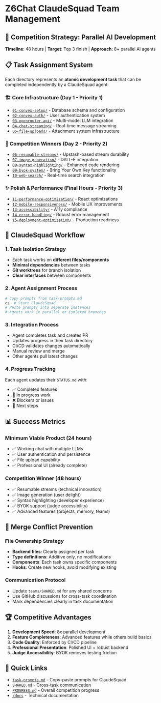 # Z6Chat ClaudeSquad Team Management

## 🎯 Competition Strategy: Parallel AI Development

**Timeline**: 48 hours | **Target**: Top 3 finish | **Approach**: 8+ parallel AI agents

## 📋 Task Assignment System

Each directory represents an **atomic development task** that can be completed independently by a ClaudeSquad agent:

### 🏗️ **Core Infrastructure** (Day 1 - Priority 1)

- [`01-convex-setup/`](./01-convex-setup/) - Database schema and configuration
- [`02-convex-auth/`](./02-convex-auth/) - User authentication system
- [`03-openrouter-api/`](./03-openrouter-api/) - Multi-model LLM integration
- [`04-chat-streaming/`](./04-chat-streaming/) - Real-time message streaming
- [`05-file-uploads/`](./05-file-uploads/) - Attachment system infrastructure

### 🚀 **Competition Winners** (Day 2 - Priority 2)

- [`06-resumable-streams/`](./06-resumable-streams/) - Upstash-based stream durability
- [`07-image-generation/`](./07-image-generation/) - DALL-E integration
- [`08-syntax-highlighting/`](./08-syntax-highlighting/) - Enhanced code rendering
- [`09-byok-system/`](./09-byok-system/) - Bring Your Own Key functionality
- [`10-web-search/`](./10-web-search/) - Real-time search integration

### ✨ **Polish & Performance** (Final Hours - Priority 3)

- [`11-performance-optimization/`](./11-performance-optimization/) - React optimizations
- [`12-mobile-responsiveness/`](./12-mobile-responsiveness/) - Mobile UX improvements
- [`13-accessibility/`](./13-accessibility/) - A11y compliance
- [`14-error-handling/`](./14-error-handling/) - Robust error management
- [`15-deployment-optimization/`](./15-deployment-optimization/) - Production readiness

## 🔄 **ClaudeSquad Workflow**

### 1. **Task Isolation Strategy**

- Each task works on **different files/components**
- **Minimal dependencies** between tasks
- **Git worktrees** for branch isolation
- **Clear interfaces** between components

### 2. **Agent Assignment Process**

```bash
# Copy prompts from task-prompts.md
cs  # Start ClaudeSquad
# Paste prompts into separate instances
# Agents work in parallel on isolated branches
```

### 3. **Integration Process**

- Agent completes task and creates PR
- Updates progress in their task directory
- CI/CD validates changes automatically
- Manual review and merge
- Other agents pull latest changes

### 4. **Progress Tracking**

Each agent updates their `STATUS.md` with:

- ✅ Completed features
- 🚧 In progress work
- ❌ Blockers or issues
- 📝 Next steps

## 📊 **Success Metrics**

### **Minimum Viable Product** (24 hours)

- ✅ Working chat with multiple LLMs
- ✅ User authentication and persistence
- ✅ File upload capability
- ✅ Professional UI (already complete)

### **Competition Winner** (48 hours)

- ✅ Resumable streams (technical innovation)
- ✅ Image generation (user delight)
- ✅ Syntax highlighting (developer experience)
- ✅ BYOK support (judge accessibility)
- ✅ Advanced features (projects, memory, teams)

## 🚨 **Merge Conflict Prevention**

### **File Ownership Strategy**

- **Backend files**: Clearly assigned per task
- **Type definitions**: Additive only, no modifications
- **Components**: Each task owns specific components
- **Hooks**: Create new hooks, avoid modifying existing

### **Communication Protocol**

- Update `teams/SHARED.md` for any shared concerns
- Use GitHub discussions for cross-task coordination
- Mark dependencies clearly in task documentation

## 🏆 **Competitive Advantages**

1. **Development Speed**: 8x parallel development
2. **Feature Completeness**: Advanced features while others build basics
3. **Code Quality**: Enforced by CI/CD pipeline
4. **Professional Presentation**: Polished UI + robust backend
5. **Judge Accessibility**: BYOK removes testing friction

## 🔗 **Quick Links**

- [`task-prompts.md`](./task-prompts.md) - Copy-paste prompts for ClaudeSquad
- [`SHARED.md`](./SHARED.md) - Cross-task communication
- [`PROGRESS.md`](./PROGRESS.md) - Overall competition progress
- [`/docs`](../docs/) - Technical documentation
